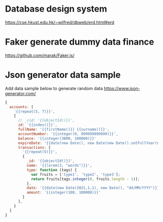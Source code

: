 # Database design system
https://cse.hkust.edu.hk/~wilfred/dbweb/erd.html#erd

# Faker generate dummy data finance
https://github.com/marak/Faker.js/

# Json generator data sample

Add data sample below to generate random data
https://www.json-generator.com/

```js
{
  accounts: [
    '{{repeat(5, 7)}}',
    {
      // _cid: '{{objectId()}}',
      id: '{{index()}}',
      fullName: '{{firstName()}} {{surname()}}',
      accountNumber: '{{integer(0, 999999999999)}}',
      balance: '{{integer(3000, 100000)}}'
      expireDate: '{{date(new Date(), new Date(new Date().setFullYear(new Date().getFullYear() + 2)), "")}}',
      transactions: [
        '{{repeat(5)}}',
        {
          _id: '{{objectId()}}',
          name: '{{lorem(3, "words")}}',
          type: function (tags) {
            var fruits = ['type1', 'type2', 'type3'];
            return fruits[tags.integer(0, fruits.length - 1)];
          },
          date: '{{date(new Date(2021,1,1), new Date(), "dd/MM/YYYY")}}',
          amount: '{{integer(100, 100000)}}'
        }
      ],
    }
  ]
}
```